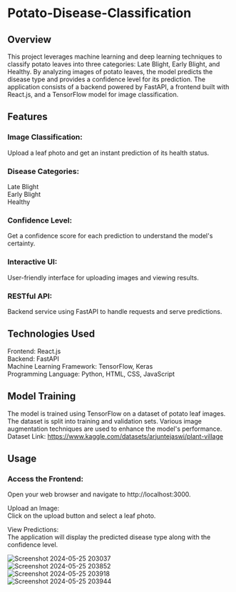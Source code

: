 # Potato-Disease-Classification

## Overview

This project leverages machine learning and deep learning techniques to classify potato leaves into three categories: Late Blight, Early Blight, and Healthy. By analyzing images of potato leaves, the model predicts the disease type and provides a confidence level for its prediction. The application consists of a backend powered by FastAPI, a frontend built with React.js, and a TensorFlow model for image classification.

## Features

### Image Classification:
Upload a leaf photo and get an instant prediction of its health status.

### Disease Categories:
 Late Blight  
 Early Blight  
 Healthy  
 
### Confidence Level: 
Get a confidence score for each prediction to understand the model's certainty.

### Interactive UI: 
User-friendly interface for uploading images and viewing results.

### RESTful API: 
Backend service using FastAPI to handle requests and serve predictions.

## Technologies Used
Frontend: React.js   
Backend: FastAPI  
Machine Learning Framework: TensorFlow, Keras  
Programming Language: Python, HTML, CSS, JavaScript  

## Model Training
The model is trained using TensorFlow on a dataset of potato leaf images. The dataset is split into training and validation sets. Various image augmentation techniques are used to enhance the model's performance.  
Dataset Link: https://www.kaggle.com/datasets/arjuntejaswi/plant-village

## Usage

### Access the Frontend:

Open your web browser and navigate to http://localhost:3000.  

Upload an Image:  
Click on the upload button and select a leaf photo.  

View Predictions:  
The application will display the predicted disease type along with the confidence level.  

![Screenshot 2024-05-25 203037](https://github.com/Husniahmed10/Potato-Disease-Classification/assets/141121519/76185cc8-8c3b-427c-bcf3-9a9a4c965701)  
![Screenshot 2024-05-25 203852](https://github.com/Husniahmed10/Potato-Disease-Classification/assets/141121519/c263b53d-3633-4544-95ce-614e1d292b64)  
![Screenshot 2024-05-25 203918](https://github.com/Husniahmed10/Potato-Disease-Classification/assets/141121519/a96bef5b-6aed-4061-bf5b-7d2ba46c888a)   
![Screenshot 2024-05-25 203944](https://github.com/Husniahmed10/Potato-Disease-Classification/assets/141121519/4fe7c17e-c84d-4944-a3f6-f9c01f64d755)






